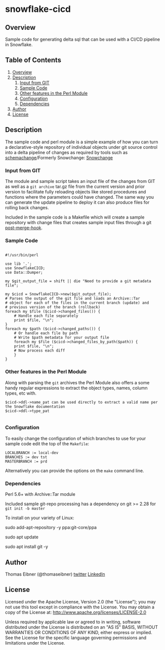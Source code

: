 # snowflake-cicd

## Overview

Sample code for generating delta sql that can be used with a CI/CD pipeline in Snowflake. 

## Table of Contents

1. [Overview](#overview)
1. [Description](#description)
   1. [Input from GIT](#input-from-git)
   1. [Sample Code](#sample-code)
   1. [Other features in the Perl Module](#other-features-in-the-perl-module)
   1. [Configuration](#configuration)
   1. [Dependencies](#dependencies)
1. [Author](#author)
1. [License](#license)

## Description 

The sample code and perl module is a simple example of how you can turn a
declarative-style repository of individual objects under git source control into a
delta pipeline of changes as required by tools such as
[schemachange](https://github.com/Snowflake-Labs/schemachange)/Formerly Snowchange:
[Snowchange](https://jeremiahhansen.medium.com/snowchange-a-database-change-management-tool-b9f0b786a7da)

### Input from GIT

The module and sample script takes an input file of the changes from GIT as well as a
`git archive` tar.gz file from the current version and prior version to facilitate fully
reloading objects like stored procedures and functions where the parameters could have
changed. The same way you can generate the update pipeline to deploy it can also produce
files for rolling back changes. 

Included in the sample code is a Makefile which will create a sample repository with change
files that creates sample input files through a git [post-merge-hook](git-post-merge-hook).

### Sample Code

```

#!/usr/bin/perl

use lib '.';
use SnowflakeCICD;
use Data::Dumper;

my $git_output_file = shift || die "Need to provide a git metadata file";

my $cicd = SnowflakeCICD->new($git_output_file);
# Parses the output of the git file and loads an Archive::Tar
# object for each of the files in the current branch (update) and
# previous version of the branch (rollback)
foreach my $file ($cicd->changed_files()) {
    # Handle each file separately
    print $file, "\n";
}
foreach my $path ($cicd->changed_paths()) {
    # Or handle each file by path
    # Write $path metadata for your output file
    foreach my $file ($cicd->changed_files_by_path($path)) {
	print $file, "\n";
	# Now process each diff
    }
}
```
### Other features in the Perl Module

Along with parsing the `git` archives the Perl Module also offers a some handy regular expressions to extract
the object types, names, column types, etc with.

```
$cicd->ddl->name_pat can be used directly to extract a valid name per the Snowflake documentation
$cicd->ddl->type_pat


```

### Configuration

To easily change the configuration of which branches to use for your sample code edit the top of the `Makefile`:

```
LOCALBRANCH := local-dev
BRANCHES := dev tst
MASTERBRANCH := prd
```

Alternatively you can provide the options on the `make` command line.

### Dependencies

Perl 5.6+ with Archive::Tar module

Included sample git-repo processing has a dependency on git >= 2.28 for `git init -b master`

To install on your variety of Linux:

sudo add-apt-repository -y ppa:git-core/ppa

sudo apt update

sudo apt install git -y

## Author

Thomas Eibner (@thomaseibner) [twitter](http://twitter.com/thomaseibner) [LinkedIn](https://www.linkedin.com/in/thomaseibner/)

## License

Licensed under the Apache License, Version 2.0 (the "License"); you may not use this tool except in compliance with the License. You may obtain a copy of the License at: http://www.apache.org/licenses/LICENSE-2.0

Unless required by applicable law or agreed to in writing, software distributed under the License is distributed on an "AS IS" BASIS, WITHOUT WARRANTIES OR CONDITIONS OF ANY KIND, either express or implied. See the License for the specific language governing permissions and limitations under the License.
